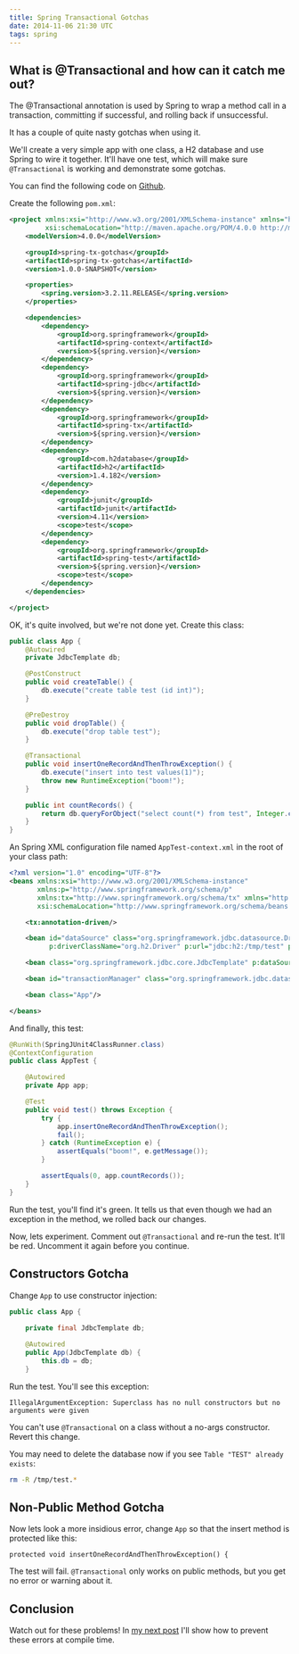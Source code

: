 ```yaml
---
title: Spring Transactional Gotchas
date: 2014-11-06 21:30 UTC	
tags: spring
---
```

What is @Transactional and how can it catch me out?
---
The @Transactional annotation is used by Spring to wrap a method call in a transaction, committing if successful, and rolling back if unsuccessful.

It has a couple of quite nasty gotchas when using it. 

We'll create a very simple app with one class, a H2 database and use Spring to wire it together. It'll have one test, which will make sure `@Transactional` is working and demonstrate some gotchas.

You can find the following code on [Github](https://github.com/alexec/spring-tx-gotchas).

Create the following `pom.xml`:

~~~xml
<project xmlns:xsi="http://www.w3.org/2001/XMLSchema-instance" xmlns="http://maven.apache.org/POM/4.0.0"
         xsi:schemaLocation="http://maven.apache.org/POM/4.0.0 http://maven.apache.org/xsd/maven-4.0.0.xsd">
    <modelVersion>4.0.0</modelVersion>

    <groupId>spring-tx-gotchas</groupId>
    <artifactId>spring-tx-gotchas</artifactId>
    <version>1.0.0-SNAPSHOT</version>

    <properties>
        <spring.version>3.2.11.RELEASE</spring.version>
    </properties>

    <dependencies>
        <dependency>
            <groupId>org.springframework</groupId>
            <artifactId>spring-context</artifactId>
            <version>${spring.version}</version>
        </dependency>
        <dependency>
            <groupId>org.springframework</groupId>
            <artifactId>spring-jdbc</artifactId>
            <version>${spring.version}</version>
        </dependency>
        <dependency>
            <groupId>org.springframework</groupId>
            <artifactId>spring-tx</artifactId>
            <version>${spring.version}</version>
        </dependency>
        <dependency>
            <groupId>com.h2database</groupId>
            <artifactId>h2</artifactId>
            <version>1.4.182</version>
        </dependency>
        <dependency>
            <groupId>junit</groupId>
            <artifactId>junit</artifactId>
            <version>4.11</version>
            <scope>test</scope>
        </dependency>
        <dependency>
            <groupId>org.springframework</groupId>
            <artifactId>spring-test</artifactId>
            <version>${spring.version}</version>
            <scope>test</scope>
        </dependency>
    </dependencies>

</project>
~~~

OK, it's quite involved, but we're not done yet. Create this class:

~~~java
public class App {
    @Autowired
    private JdbcTemplate db;

    @PostConstruct
    public void createTable() {
        db.execute("create table test (id int)");
    }

    @PreDestroy
    public void dropTable() {
        db.execute("drop table test");
    }

    @Transactional
    public void insertOneRecordAndThenThrowException() {
        db.execute("insert into test values(1)");
        throw new RuntimeException("boom!");
    }

    public int countRecords() {
        return db.queryForObject("select count(*) from test", Integer.class);
    }
}
~~~

An Spring XML configuration file named `AppTest-context.xml` in the root of your class path:

~~~xml
<?xml version="1.0" encoding="UTF-8"?>
<beans xmlns:xsi="http://www.w3.org/2001/XMLSchema-instance"
       xmlns:p="http://www.springframework.org/schema/p"
       xmlns:tx="http://www.springframework.org/schema/tx" xmlns="http://www.springframework.org/schema/beans"
       xsi:schemaLocation="http://www.springframework.org/schema/beans http://www.springframework.org/schema/beans/spring-beans.xsd http://www.springframework.org/schema/tx http://www.springframework.org/schema/tx/spring-tx.xsd">

    <tx:annotation-driven/>

    <bean id="dataSource" class="org.springframework.jdbc.datasource.DriverManagerDataSource"
          p:driverClassName="org.h2.Driver" p:url="jdbc:h2:/tmp/test" p:username="sa"/>

    <bean class="org.springframework.jdbc.core.JdbcTemplate" p:dataSource-ref="dataSource"/>

    <bean id="transactionManager" class="org.springframework.jdbc.datasource.DataSourceTransactionManager" p:dataSource-ref="dataSource"/>

    <bean class="App"/>

</beans>
~~~

And finally, this test:

~~~java
@RunWith(SpringJUnit4ClassRunner.class)
@ContextConfiguration
public class AppTest {

    @Autowired
    private App app;

    @Test
    public void test() throws Exception {
        try {
            app.insertOneRecordAndThenThrowException();
            fail();
        } catch (RuntimeException e) {
            assertEquals("boom!", e.getMessage());
        }

        assertEquals(0, app.countRecords());
    }
}
~~~

Run the test, you'll find it's green. It tells us that even though we had an exception in the method, we rolled back our changes.

Now, lets experiment. Comment out `@Transactional` and re-run the test. It'll be red. Uncomment it again before you continue.

Constructors Gotcha
---

Change `App` to use constructor injection:

~~~java
public class App {
    
    private final JdbcTemplate db;

    @Autowired
    public App(JdbcTemplate db) {
        this.db = db;
    }
~~~

Run the test. You'll see this exception:

~~~
IllegalArgumentException: Superclass has no null constructors but no arguments were given
~~~

You can't use `@Transactional` on a class without a no-args constructor. Revert this change.

You may need to delete the database now if you see `Table "TEST" already exists`:

~~~bash
rm -R /tmp/test.*
~~~

Non-Public Method Gotcha
---
Now lets look a more insidious error, change `App` so that the insert method is protected like this:

~~~
protected void insertOneRecordAndThenThrowException() {
~~~

The test will fail. `@Transactional` only works on public methods, but you get no error or warning about it.

Conclusion
---
Watch out for these problems! In [my next post](http://www.alexecollins.com/content/java-annotation-processor-tutorial/) I'll show how to prevent these errors at compile time. 
